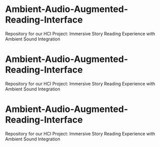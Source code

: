 # Ambient-Audio-Augmented-Reading-Interface

Repository for our HCI Project: Immersive Story Reading Experience with Ambient Sound Integration

# Ambient-Audio-Augmented-Reading-Interface

Repository for our HCI Project: Immersive Story Reading Experience with Ambient Sound Integration

# Ambient-Audio-Augmented-Reading-Interface

Repository for our HCI Project: Immersive Story Reading Experience with Ambient Sound Integration
